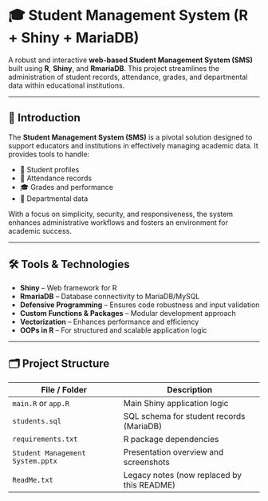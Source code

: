 # 🎓 Student Management System (R + Shiny + MariaDB)

A robust and interactive **web-based Student Management System (SMS)** built using **R**, **Shiny**, and **RmariaDB**. This project streamlines the administration of student records, attendance, grades, and departmental data within educational institutions.

---

## 📌 Introduction

The **Student Management System (SMS)** is a pivotal solution designed to support educators and institutions in effectively managing academic data. It provides tools to handle:

- 🎯 Student profiles  
- 📝 Attendance records  
- 🎓 Grades and performance  
- 🏫 Departmental data  

With a focus on simplicity, security, and responsiveness, the system enhances administrative workflows and fosters an environment for academic success.

---

## 🛠️ Tools & Technologies

- **Shiny** – Web framework for R
- **RmariaDB** – Database connectivity to MariaDB/MySQL
- **Defensive Programming** – Ensures code robustness and input validation
- **Custom Functions & Packages** – Modular development approach
- **Vectorization** – Enhances performance and efficiency
- **OOPs in R** – For structured and scalable application logic

---

## 🗂️ Project Structure

| File / Folder                  | Description                                   |
|-------------------------------|-----------------------------------------------|
| `main.R` or `app.R`           | Main Shiny application logic                  |
| `students.sql`                | SQL schema for student records (MariaDB)      |
| `requirements.txt`            | R package dependencies                        |
| `Student Management System.pptx` | Presentation overview and screenshots      |
| `ReadMe.txt`                  | Legacy notes (now replaced by this README)    |

